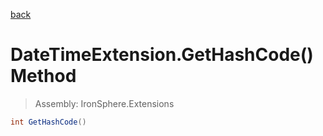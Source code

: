 ﻿

[back](/IronSphere.Extensions/types/DateTimeExtension)

# DateTimeExtension.GetHashCode() Method

> Assembly: IronSphere.Extensions

```csharp
int GetHashCode()
```



 